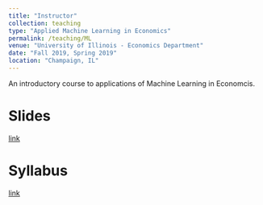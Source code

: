 ```yaml
---
title: "Instructor"
collection: teaching
type: "Applied Machine Learning in Economics"
permalink: /teaching/ML
venue: "University of Illinois - Economics Department"
date: "Fall 2019, Spring 2019"
location: "Champaign, IL"
---
```


An introductory course to applications of Machine Learning in Economcis.

Slides
======
[link](https://www.google.com)

Syllabus
======
[link](https://www.google.com)

